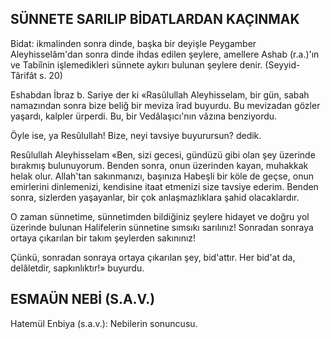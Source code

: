 ## SÜNNETE SARILIP BİDATLARDAN KAÇINMAK

Bidat: ikmalinden sonra dinde, başka bir deyişle Peygamber Aleyhisselâm'dan sonra dinde ihdas edilen şeylere, amellere Ashab (r.a.)'ın ve Tabiînin işlemedikleri sünnete aykırı bulunan şey­lere denir. (Seyyid-Târifât s. 20)

Eshabdan İbraz b. Sariye der ki «Rasûlullah Aleyhisselam, bir gün, sabah namazından sonra bize beliğ bir meviza îrad buyurdu. Bu mevizadan gözler yaşardı, kalpler ürperdi. Bu, bir Vedâlaşıcı'nın vâzına benziyordu.

Öyle ise, ya Resûlullah! Bize, neyi tavsiye bu­yurursun? dedik.

Resûlullah Aleyhisselam «Ben, sizi gecesi, gün­düzü gibi olan şey üzerinde bırakmış bulunuyo­rum. Benden sonra, onun üzerinden kayan, mu­hakkak helak olur. Allah'tan sakınmanızı, başınıza Habeşli bir köle de geçse, onun emirlerini din­lemenizi, kendisine itaat etmenizi size tavsiye ede­rim. Benden sonra, sizlerden yaşayanlar, bir çok anlaşmazlıklara şahid olacaklardır.

O zaman sünnetime, sünnetimden bildiğiniz şeylere hidayet ve doğru yol üzerinde bulunan Halifelerin sünnetine sımsıkı sarılınız! Sonradan sonraya ortaya çıkarılan bir takım şeylerden sakınınız!

Çünkü, sonradan sonraya ortaya çıkarılan şey, bid'attır. Her bid'at da, delâletdir, sapkınlıktır!» buyurdu.

## ESMAÜN NEBİ (S.A.V.)

Hatemül Enbiya (s.a.v.): Nebilerin sonuncusu.
